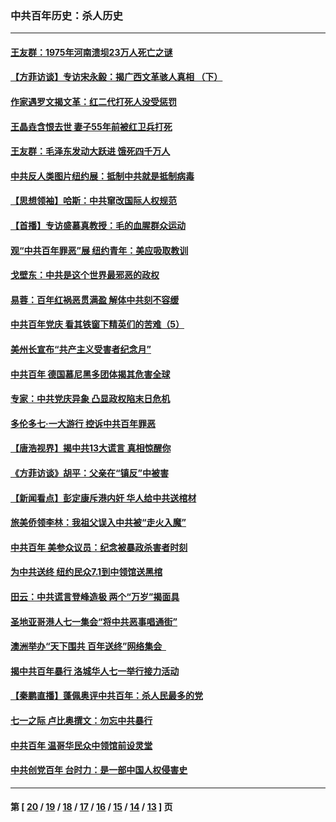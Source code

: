 ### 中共百年历史：杀人历史
---
#### [王友群：1975年河南溃坝23万人死亡之谜](../../pages/nf1176106/n13231576.md?09190430) 
#### [【方菲访谈】专访宋永毅：揭广西文革骇人真相 （下）](../../pages/nf1176106/n13209074.md?09190430) 
#### [作家遇罗文揭文革：红二代打死人没受惩罚](../../pages/nf1176106/n13205254.md?09190430) 
#### [王晶垚含恨去世 妻子55年前被红卫兵打死](../../pages/nf1176106/n13203590.md?09190430) 
#### [王友群：毛泽东发动大跃进 饿死四千万人](../../pages/nf1176106/n13177158.md?09190430) 
#### [中共反人类图片纽约展：抵制中共就是抵制病毒](../../pages/nf1176106/n13115371.md?09190430) 
#### [【思想领袖】哈斯：中共窜改国际人权规范](../../pages/nf1176106/n13053647.md?09190430) 
#### [【首播】专访盛慕真教授：毛的血腥群众运动](../../pages/nf1176106/n13091782.md?09190430) 
#### [观“中共百年罪恶”展 纽约青年：美应吸取教训](../../pages/nf1176106/n13085246.md?09190430) 
#### [戈壁东：中共是这个世界最邪恶的政权](../../pages/nf1176106/n13085641.md?09190430) 
#### [易蓉：百年红祸恶贯满盈 解体中共刻不容缓](../../pages/nf1176106/n13084455.md?09190430) 
#### [中共百年党庆 看其铁窗下精英们的苦难（5）](../../pages/nf1176106/n13076766.md?09190430) 
#### [美州长宣布“共产主义受害者纪念月”](../../pages/nf1176106/n13074024.md?09190430) 
#### [中共百年 德国慕尼黑多团体揭其危害全球](../../pages/nf1176106/n13068873.md?09190430) 
#### [专家：中共党庆异象 凸显政权陷末日危机](../../pages/nf1176106/n13067084.md?09190430) 
#### [多伦多七·一大游行 控诉中共百年罪恶](../../pages/nf1176106/n13062043.md?09190430) 
#### [【唐浩视界】揭中共13大谎言 真相惊醒你](../../pages/nf1176106/n13065208.md?09190430) 
#### [《方菲访谈》胡平：父亲在“镇反”中被害](../../pages/nf1176106/n13064114.md?09190430) 
#### [【新闻看点】彭定康斥港内奸 华人给中共送棺材](../../pages/nf1176106/n13064230.md?09190430) 
#### [旅美侨领李林：我祖父误入中共被“走火入魔”](../../pages/nf1176106/n13062777.md?09190430) 
#### [中共百年 美参众议员：纪念被暴政杀害者时刻](../../pages/nf1176106/n13063735.md?09190430) 
#### [为中共送终 纽约民众7.1到中领馆送黑棺](../../pages/nf1176106/n13062573.md?09190430) 
#### [田云：中共谎言登峰造极 两个“万岁”揭面具](../../pages/nf1176106/n13062013.md?09190430) 
#### [圣地亚哥港人七一集会“将中共恶事唱通街”](../../pages/nf1176106/n13062681.md?09190430) 
#### [澳洲举办“天下围共 百年送终”网络集会  ](../../pages/nf1176106/n13054366.md?09190430) 
#### [揭中共百年暴行 洛城华人七一举行接力活动](../../pages/nf1176106/n13061979.md?09190430) 
#### [【秦鹏直播】蓬佩奥评中共百年：杀人民最多的党](../../pages/nf1176106/n13061736.md?09190430) 
#### [七一之际 卢比奥撰文：勿忘中共暴行](../../pages/nf1176106/n13061044.md?09190430) 
#### [中共百年 温哥华民众中领馆前设灵堂](../../pages/nf1176106/n13061399.md?09190430) 
#### [中共创党百年 台时力：是一部中国人权侵害史](../../pages/nf1176106/n13060687.md?09190430) 

---
#### 第 [ [20](./20.md?09190430) / [19](./19.md?09190430) / [18](./18.md?09190430) / [17](./17.md?09190430) / [16](./16.md?09190430) / [15](./15.md?09190430) / [14](./14.md?09190430) / [13](./13.md?09190430) ] 页
